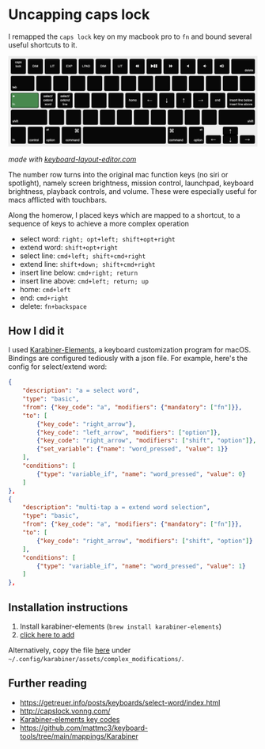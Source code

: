 
# Uncapping caps lock

I remapped the `caps lock` key on my macbook pro to `fn` and bound several useful shortcuts to it.

![layout](./assets/capslock.png)  

*made with [keyboard-layout-editor.com](https://keyboard-layout-editor.com)*

The number row turns into the original mac function keys (no siri or spotlight), namely screen brightness, mission control, launchpad, keyboard brightness, playback controls, and volume. These were especially useful for macs afflicted with touchbars.

Along the homerow, I placed keys which are mapped to a shortcut, to a sequence of keys to achieve a more complex operation

- select word: `right; opt+left; shift+opt+right`
- extend word: `shift+opt+right`
- select line: `cmd+left; shift+cmd+right`
- extend line: `shift+down; shift+cmd+right`
- insert line below: `cmd+right; return`
- insert line above: `cmd+left; return; up`
- home: `cmd+left`
- end: `cmd+right`
- delete: `fn+backspace`

## How I did it

I used [Karabiner-Elements](https://karabiner-elements.pqrs.org), a keyboard customization program for macOS. Bindings are configured tediously with a json file. For example, here's the config for select/extend word:

```json
{
    "description": "a = select word",
    "type": "basic",
    "from": {"key_code": "a", "modifiers": {"mandatory": ["fn"]}},
    "to": [
        {"key_code": "right_arrow"},
        {"key_code": "left_arrow", "modifiers": ["option"]},
        {"key_code": "right_arrow", "modifiers": ["shift", "option"]},
        {"set_variable": {"name": "word_pressed", "value": 1}}
    ],
    "conditions": [
        {"type": "variable_if", "name": "word_pressed", "value": 0}
    ]
},
{
    "description": "multi-tap a = extend word selection",
    "type": "basic",
    "from": {"key_code": "a", "modifiers": {"mandatory": ["fn"]}},
    "to": [
        {"key_code": "right_arrow", "modifiers": ["shift", "option"]}
    ],
    "conditions": [
        {"type": "variable_if", "name": "word_pressed", "value": 1}
    ]
},
```

## Installation instructions

1. Install karabiner-elements (`brew install karabiner-elements`)
2. [click here to add](karabiner://karabiner/assets/complex_modifications/import?url=https://raw.githubusercontent.com/chariotsofiron/dotfiles/main/karabiner/capslock.json)

Alternatively, copy the file [here](https://github.com/chariotsofiron/dotfiles/blob/main/karabiner/capslock.json) under `~/.config/karabiner/assets/complex_modifications/`.


## Further reading

- https://getreuer.info/posts/keyboards/select-word/index.html
- http://capslock.vonng.com/
- [Karabiner-elements key codes](https://github.com/pqrs-org/Karabiner-Elements/blob/main/src/apps/SettingsWindow/Resources/simple_modifications.json)
- https://github.com/mattmc3/keyboard-tools/tree/main/mappings/Karabiner

